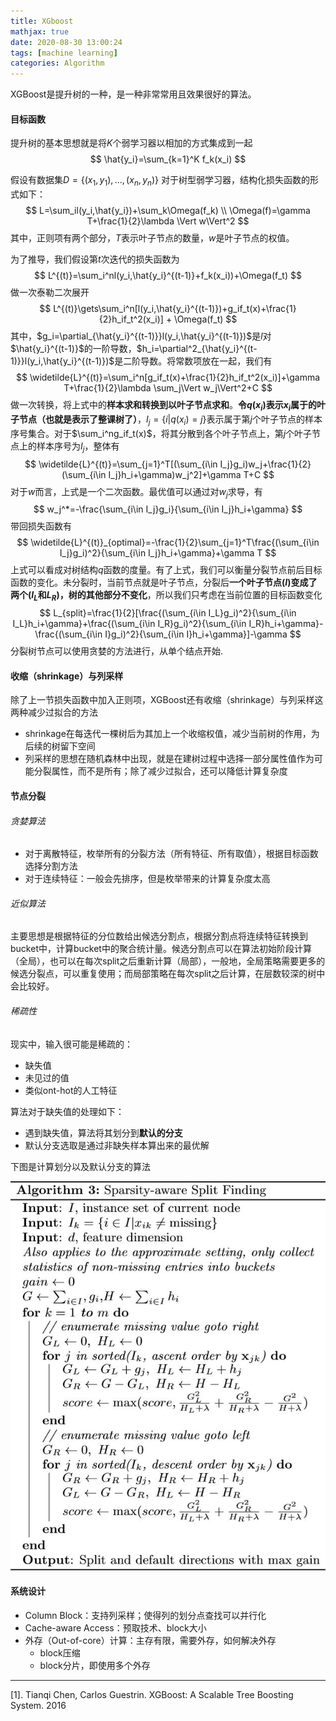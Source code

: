 ```yaml
---
title: XGboost
mathjax: true
date: 2020-08-30 13:00:24
tags: [machine learning]
categories: Algorithm
---
```


XGBoost是提升树的一种，是一种非常常用且效果很好的算法。


#### 目标函数
提升树的基本思想就是将$K$个弱学习器以相加的方式集成到一起
$$
\hat{y_i}=\sum_{k=1}^K f_k(x_i)
$$

假设有数据集$D=\{(x_1,y_1),...,(x_n,y_n)\}$
对于树型弱学习器，结构化损失函数的形式如下：
$$
L=\sum_il(y_i,\hat{y_i})+\sum_k\Omega(f_k) \\
\Omega(f)=\gamma T+\frac{1}{2}\lambda \Vert w\Vert^2
$$
其中，正则项有两个部分，$T$表示叶子节点的数量，$w$是叶子节点的权值。

为了推导，我们假设第$t$次迭代的损失函数为
$$
L^{(t)}=\sum_i^nl(y_i,\hat{y_i}^{(t-1)}+f_k(x_i))+\Omega(f_t)
$$
做一次泰勒二次展开
$$
L^{(t)}\gets\sum_i^n[l(y_i,\hat{y_i}^{(t-1)})+g_if_t(x)+\frac{1}{2}h_if_t^2(x_i)] + \Omega(f_t)
$$
其中，$g_i=\partial_{\hat{y_i}^{(t-1)}}l(y_i,\hat{y_i}^{(t-1)})$是$l$对$\hat{y_i}^{(t-1)}$的一阶导数，$h_i=\partial^2_{\hat{y_i}^{(t-1)}}l(y_i,\hat{y_i}^{(t-1)})$是二阶导数。将常数项放在一起，我们有
$$
\widetilde{L}^{(t)}=\sum_i^n[g_if_t(x)+\frac{1}{2}h_if_t^2(x_i)]+\gamma T+\frac{1}{2}\lambda \sum_j\Vert w_j\Vert^2+C
$$
做一次转换，将上式中的**样本求和转换到以叶子节点求和**。**令$q(x_i)$表示$x_i$属于的叶子节点（也就是表示了整课树了）**，$I_j=\{i|q(x_i)=j\}$表示属于第$j$个叶子节点的样本序号集合。对于$\sum_i^ng_if_t(x)$，将其分散到各个叶子节点上，第$j$个叶子节点上的样本序号为$I_j$，整体有
$$
\widetilde{L}^{(t)}=\sum_{j=1}^T[(\sum_{i\in I_j}g_i)w_j+\frac{1}{2}(\sum_{i\in I_j}h_i+\gamma)w_j^2]+\gamma T+C
$$
对于$w$而言，上式是一个二次函数。最优值可以通过对$w_j$求导，有
$$
w_j^*=-\frac{\sum_{i\in I_j}g_i}{\sum_{i\in I_j}h_i+\gamma}
$$
带回损失函数有
$$
\widetilde{L}^{(t)}_{optimal}=-\frac{1}{2}\sum_{j=1}^T\frac{(\sum_{i\in I_j}g_i)^2}{\sum_{i\in I_j}h_i+\gamma}+\gamma T
$$
上式可以看成对树结构$q$函数的度量。有了上式，我们可以衡量分裂节点前后目标函数的变化。未分裂时，当前节点就是叶子节点，分裂后**一个叶子节点($I$)变成了两个($I_L$和$L_R$)，树的其他部分不变化**，所以我们只考虑在当前位置的目标函数变化
$$
L_{split}=\frac{1}{2}[\frac{(\sum_{i\in I_L}g_i)^2}{\sum_{i\in I_L}h_i+\gamma}+\frac{(\sum_{i\in I_R}g_i)^2}{\sum_{i\in I_R}h_i+\gamma}-\frac{(\sum_{i\in I}g_i)^2}{\sum_{i\in I}h_i+\gamma}]-\gamma
$$
分裂树节点可以使用贪婪的方法进行，从单个结点开始.



#### 收缩（shrinkage）与列采样
除了上一节损失函数中加入正则项，XGBoost还有收缩（shrinkage）与列采样这两种减少过拟合的方法
- shrinkage在每迭代一棵树后为其加上一个收缩权值，减少当前树的作用，为后续的树留下空间
- 列采样的思想在随机森林中出现，就是在建树过程中选择一部分属性值作为可能分裂属性，而不是所有；除了减少过拟合，还可以降低计算复杂度

#### 节点分裂
###### 贪婪算法
- 对于离散特征，枚举所有的分裂方法（所有特征、所有取值），根据目标函数选择分割方法
- 对于连续特征：一般会先排序，但是枚举带来的计算复杂度太高

###### 近似算法
主要思想是根据特征的分位数给出候选分割点，根据分割点将连续特征转换到bucket中，计算bucket中的聚合统计量。候选分割点可以在算法初始阶段计算（全局），也可以在每次split之后重新计算（局部），一般地，全局策略需要更多的候选分裂点，可以重复使用；而局部策略在每次split之后计算，在层数较深的树中会比较好。

###### 稀疏性
现实中，输入很可能是稀疏的：
- 缺失值
- 未见过的值
- 类似ont-hot的人工特征

算法对于缺失值的处理如下：
- 遇到缺失值，算法将其划分到**默认的分支**
- 默认分支选取是通过非缺失样本算出来的最优解

下图是计算划分以及默认分支的算法

![image](https://raw.githubusercontent.com/Atlantic8/picture/master/xgboost-1.jpg)


#### 系统设计
- Column Block：支持列采样；使得列的划分点查找可以并行化
- Cache-aware Access：预取技术、block大小
- 外存（Out-of-core）计算：主存有限，需要外存，如何解决外存
    - block压缩
    - block分片，即使用多个外存

---

[1]. Tianqi Chen, Carlos Guestrin. XGBoost: A Scalable Tree Boosting System. 2016

